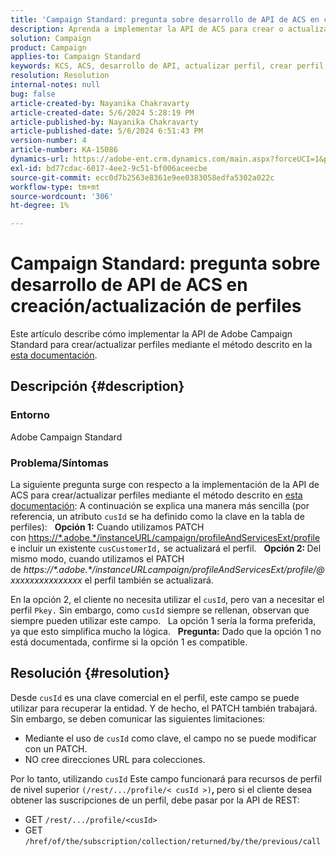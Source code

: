 ```yaml
---
title: 'Campaign Standard: pregunta sobre desarrollo de API de ACS en creación/actualización de perfiles'
description: Aprenda a implementar la API de ACS para crear o actualizar perfiles mediante PATCH y la clave comercial cusId como se describe en la documentación.
solution: Campaign
product: Campaign
applies-to: Campaign Standard
keywords: KCS, ACS, desarrollo de API, actualizar perfil, crear perfil, estándar de campaña
resolution: Resolution
internal-notes: null
bug: false
article-created-by: Nayanika Chakravarty
article-created-date: 5/6/2024 5:28:19 PM
article-published-by: Nayanika Chakravarty
article-published-date: 5/6/2024 6:51:43 PM
version-number: 4
article-number: KA-15086
dynamics-url: https://adobe-ent.crm.dynamics.com/main.aspx?forceUCI=1&pagetype=entityrecord&etn=knowledgearticle&id=826c6205-ce0b-ef11-9f8a-6045bd0065b6
exl-id: bd77cdac-6017-4ee2-9c51-bf006aceecbe
source-git-commit: ecc0d7b2563e8361e9ee0383058edfa5302a022c
workflow-type: tm+mt
source-wordcount: '306'
ht-degree: 1%

---
```


# Campaign Standard: pregunta sobre desarrollo de API de ACS en creación/actualización de perfiles


Este artículo describe cómo implementar la API de Adobe Campaign Standard para crear/actualizar perfiles mediante el método descrito en la [esta documentación](https://experienceleague.adobe.com/docs/campaign-standard/using/working-with-apis/managing-profiles/updating-profiles.html?lang=en).

## Descripción {#description}


### Entorno

Adobe Campaign Standard

### Problema/Síntomas

La siguiente pregunta surge con respecto a la implementación de la API de ACS para crear/actualizar perfiles mediante el método descrito en [esta documentación](https://experienceleague.adobe.com/docs/campaign-standard/using/working-with-apis/managing-profiles/updating-profiles.html?lang=en): A continuación se explica una manera más sencilla (por referencia, un atributo `cusId` se ha definido como la clave en la tabla de perfiles):
 
<b>Opción 1:</b> Cuando utilizamos PATCH con [https://\*.adobe.\*/instanceURL/campaign/profileAndServicesExt/profile](https://na01.safelinks.protection.outlook.com/?url=https://mc.adobe.io/unilever-mkt-stage1/campaign/profileAndServicesExt/profile&amp;amp;data=02%7c01%7c%7c7ae64aa57f294ebc9d7d08d4bd48ea2f%7cfa7b1b5a7b34438794aed2c178decee1%7c0%7c0%7c636341568263078022&amp;amp;sdata=EVqAIvzLyFYiHf18eFGtnFm9ya/lLg2YfH5T3xer/9E%3D&amp;amp;reserved=0) e incluir un existente `cusCustomerId,` se actualizará el perfil.
 
<b>Opción 2: </b>Del mismo modo, cuando utilizamos el PATCH de *https://\*.adobe.\*/instanceURLcampaign/profileAndServicesExt/profile/@xxxxxxxxxxxxxxx* el perfil también se actualizará.

En la opción 2, el cliente no necesita utilizar el `cusId`, pero van a necesitar el perfil `Pkey.` Sin embargo, como `cusId` siempre se rellenan, observan que siempre pueden utilizar este campo.
 
La opción 1 sería la forma preferida, ya que esto simplifica mucho la lógica.
 
<b>Pregunta:</b> Dado que la opción 1 no está documentada, confirme si la opción 1 es compatible.


## Resolución {#resolution}


Desde `cusId` es una clave comercial en el perfil, este campo se puede utilizar para recuperar la entidad. Y de hecho, el PATCH también trabajará. Sin embargo, se deben comunicar las siguientes limitaciones:

- Mediante el uso de `cusId` como clave, el campo no se puede modificar con un PATCH.
- NO cree direcciones URL para colecciones.


Por lo tanto, utilizando `cusId` Este campo funcionará para recursos de perfil de nivel superior `(/rest/.../profile/< cusId >)`<b>, </b>pero si el cliente desea obtener las suscripciones de un perfil, debe pasar por la API de REST:

- GET `/rest/.../profile/<cusId>`
- GET `/href/of/the/subscription/collection/returned/by/the/previous/call`
